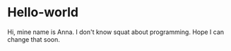 # Hello-world
Hi,
mine name is Anna. I don't know squat about programming. Hope I can change that soon.

